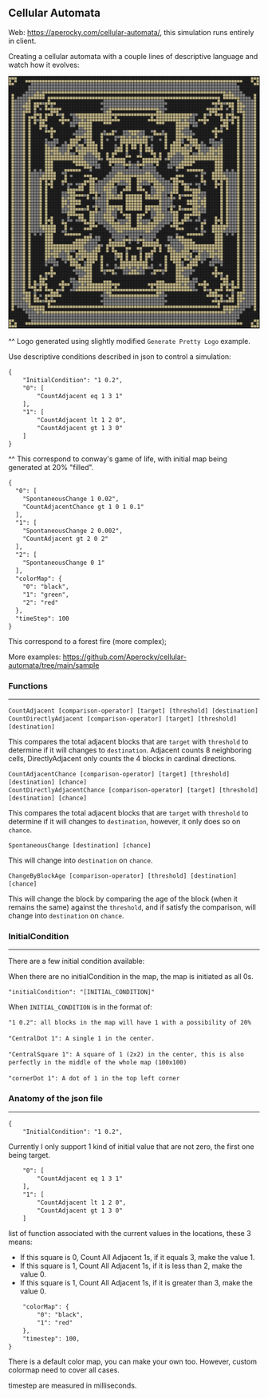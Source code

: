 ## Cellular Automata

Web: https://aperocky.com/cellular-automata/, this simulation runs entirely in client.

Creating a cellular automata with a couple lines of descriptive language and watch how it evolves:

![Fancy Logos](/image/logo2.png)

^^ Logo generated using slightly modified `Generate Pretty Logo` example.

Use descriptive conditions described in json to control a simulation:

```
{
    "InitialCondition": "1 0.2",
    "0": [
        "CountAdjacent eq 1 3 1"
    ],
    "1": [
        "CountAdjacent lt 1 2 0",
        "CountAdjacent gt 1 3 0"
    ]
}
```

^^ This correspond to conway's game of life, with initial map being generated at 20% "filled".

```
{
  "0": [
    "SpontaneousChange 1 0.02",
    "CountAdjacentChance gt 1 0 1 0.1"
  ],
  "1": [
    "SpontaneousChange 2 0.002",
    "CountAdjacent gt 2 0 2"
  ],
  "2": [
    "SpontaneousChange 0 1"
  ],
  "colorMap": {
    "0": "black",
    "1": "green",
    "2": "red"
  },
  "timeStep": 100
}
```

This correspond to a forest fire (more complex);

More examples: https://github.com/Aperocky/cellular-automata/tree/main/sample

### Functions
---

```
CountAdjacent [comparison-operator] [target] [threshold] [destination]
CountDirectlyAdjacent [comparison-operator] [target] [threshold] [destination]
```

This compares the total adjacent blocks that are `target` with `threshold` to determine if it will changes to `destination`. Adjacent counts 8 neighboring cells, DirectlyAdjacent only counts the 4 blocks in cardinal directions.

```
CountAdjacentChance [comparison-operator] [target] [threshold] [destination] [chance]
CountDirectlyAdjacentChance [comparison-operator] [target] [threshold] [destination] [chance]
```

This compares the total adjacent blocks that are `target` with `threshold` to determine if it will changes to `destination`, however, it only does so on `chance`.

```
SpontaneousChange [destination] [chance]
```

This will change into `destination` on `chance`.

```
ChangeByBlockAge [comparison-operator] [threshold] [destination] [chance]
```

This will change the block by comparing the age of the block (when it remains the same) against the `threshold`, and if satisfy the comparison, will change into `destination` on `chance`.

### InitialCondition
---

There are a few initial condition available:

When there are no initialCondition in the map, the map is initiated as all 0s.

```
"initialCondition": "[INITIAL_CONDITION]"
```

When `INITIAL_CONDITION` is in the format of:

```
"1 0.2": all blocks in the map will have 1 with a possibility of 20%

"CentralDot 1": A single 1 in the center.

"CentralSquare 1": A square of 1 (2x2) in the center, this is also perfectly in the middle of the whole map (100x100)

"cornerDot 1": A dot of 1 in the top left corner
```

### Anatomy of the json file
---

```
{
    "InitialCondition": "1 0.2",
```

Currently I only support 1 kind of initial value that are not zero, the first one being target.

```
    "0": [
        "CountAdjacent eq 1 3 1"
    ],
    "1": [
        "CountAdjacent lt 1 2 0",
        "CountAdjacent gt 1 3 0"
    ]
```

list of function associated with the current values in the locations, these 3 means:

* If this square is 0, Count All Adjacent 1s, if it equals 3, make the value 1.
* If this square is 1, Count All Adjacent 1s, if it is less than 2, make the value 0.
* If this square is 1, Count All Adjacent 1s, if it is greater than 3, make the value 0.

```
    "colorMap": {
        "0": "black",
        "1": "red"
    },
    "timestep": 100,
}
```

There is a default color map, you can make your own too. However, custom colormap need to cover all cases.

timestep are measured in milliseconds.

